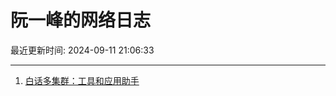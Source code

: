 # 阮一峰的网络日志

最近更新时间: 2024-09-11 21:06:33

--- 
1. [白话多集群：工具和应用助手](http://www.ruanyifeng.com/blog/2024/09/tke-appfabric.html) 
